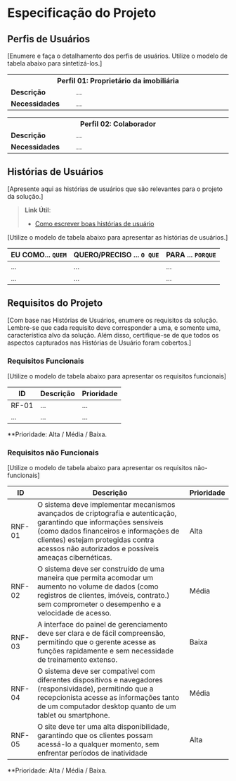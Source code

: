 # Especificação do Projeto

## Perfis de Usuários

[Enumere e faça o detalhamento dos perfis de usuários. Utilize o modelo de tabela abaixo para sintetizá-los.]

<table>
<tbody>
<tr align=center>
<th colspan="2">Perfil 01: Proprietário da imobiliária  </th>
</tr>
<tr>
<td width="150px"><b>Descrição</b></td>
<td width="600px">...</td>
</tr>
<tr>
<td><b>Necessidades</b></td>
<td>...</td>
</tr>
</tbody>
</table>

<table>
<tbody>
<tr align=center>
<th colspan="2">Perfil 02: Colaborador  </th>
</tr>
<tr>
<td width="150px"><b>Descrição</b></td>
<td width="600px">...</td>
</tr>
<tr>
<td><b>Necessidades</b></td>
<td>...</td>
</tr>
</tbody>
</table>


## Histórias de Usuários

[Apresente aqui as histórias de usuários que são relevantes para o projeto da solução.]

> **Link Útil**:
> - [Como escrever boas histórias de usuário](https://medium.com/vertice/como-escrever-boas-users-stories-hist%C3%B3rias-de-usu%C3%A1rios-b29c75043fac)

[Utilize o modelo de tabela abaixo para apresentar as histórias de usuários.]

|EU COMO... `QUEM`   | QUERO/PRECISO ... `O QUE` |PARA ... `PORQUE`                 |
|--------------------|---------------------------|----------------------------------|
| ...                | ...                       | ...                              |
| ...                | ...                       | ...                              |

## Requisitos do Projeto

[Com base nas Histórias de Usuários, enumere os requisitos da solução. Lembre-se que cada requisito deve corresponder a uma, e somente uma, característica alvo da solução. Além disso, certifique-se de que todos os aspectos capturados nas Histórias de Usuário foram cobertos.]

### Requisitos Funcionais

[Utilize o modelo de tabela abaixo para apresentar os requisitos funcionais]

|ID    | Descrição                | Prioridade |
|-------|---------------------------------|----|
| RF-01 |  ...                    | ...   | 
|  ...  |  ...                    | ...   |

**Prioridade: Alta / Média / Baixa. 

### Requisitos não Funcionais

[Utilize o modelo de tabela abaixo para apresentar os requisitos não-funcionais]

|ID        | Descrição               |Prioridade |
|-----------|-------------------------|----|
| RNF-01   | O sistema deve implementar mecanismos avançados de criptografia e autenticação, garantindo que informações sensíveis (como dados financeiros e informações de clientes) estejam protegidas contra acessos não autorizados e possíveis ameaças cibernéticas.    | Alta  | 
| RNF-02   | O sistema deve ser construído de uma maneira que permita acomodar um aumento no volume de dados (como registros de clientes, imóveis, contrato.) sem comprometer o desempenho e a velocidade de acesso.                | Média   | 
|RNF-03  |A interface do painel de gerenciamento deve ser clara e de fácil compreensão, permitindo que o gerente acesse as funções rapidamente e sem necessidade de treinamento extenso.  |Baixa|
|RNF-04  |O sistema deve ser compatível com diferentes dispositivos e navegadores (responsividade), permitindo que a recepcionista acesse as informações tanto de um computador desktop quanto de um tablet ou smartphone. |Média|
|RNF-05  |O site deve ter uma alta disponibilidade, garantindo que os clientes possam acessá-lo a qualquer momento, sem enfrentar períodos de inatividade |Alta|

**Prioridade: Alta / Média / Baixa. 
      

